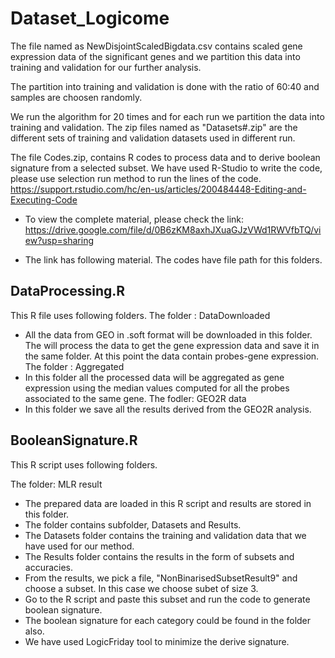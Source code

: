 # Dataset_Logicome
The file named as NewDisjointScaledBigdata.csv contains scaled gene expression data of the significant genes and we partition this data into training and validation for our further analysis. 

The partition into training and validation is done with the ratio of 60:40 and samples are choosen randomly.

We run the algorithm for 20 times and for each run we partition the data into training and validation. The zip files named as "Datasets#.zip" are the different sets of training and validation datasets used in different run.

The file Codes.zip, contains R codes to process data and to derive boolean signature from a selected subset. 
We have used R-Studio to write the code, please use selection run method to run the lines of the code. 
https://support.rstudio.com/hc/en-us/articles/200484448-Editing-and-Executing-Code

- To view the complete material, please check the link: https://drive.google.com/file/d/0B6zKM8axhJXuaGJzVWd1RWVfbTQ/view?usp=sharing

- The link has following material. The codes have file path for this folders.

DataProcessing.R
------------------
This R file uses following folders.
The folder : DataDownloaded
- All the data from GEO in .soft format will be downloaded in this folder. The will process the data to get the gene expression data and save it in the same folder. At this point the data contain probes-gene expression.
The folder : Aggregated
- In this folder all the processed data will be aggregated as gene expression using the median values computed for all the probes associated to the same gene.
The fodler: GEO2R data
- In this folder we save all the results derived from the GEO2R analysis.

BooleanSignature.R
------------------
This R script uses following folders.

The folder: MLR result
- The prepared data are loaded in this R script and results are stored in this folder. 
- The folder contains subfolder, Datasets and Results.
- The Datasets folder contains the training and validation data that we have used for our method.
- The Results folder contains the results in the form of subsets and accuracies. 
- From the results,  we pick a file, "NonBinarisedSubsetResult9" and choose a subset. In this case we choose subet of size 3.
- Go to the R script and paste this subset and run the code to generate boolean signature. 
- The boolean signature  for each category could be found in the folder also.
- We have used LogicFriday tool to minimize the derive signature.
